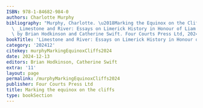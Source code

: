 ```yaml
---
ISBN: 978-1-84682-984-0
authors: Charlotte Murphy
bibliography: "Murphy, Charlotte. \u2018Marking the Equinox on the Cliffs\u2019. In\
  \ _Limestone and River: Essays on Limerick History in Honour of Liam Irwin_, edited\
  \ by Brian Hodkinson and Catherine Swift. Four Courts Press Ltd, 2024."
bookTitle: 'Limestone and River: Essays on Limerick History in Honour of Liam Irwin'
category: '202412'
citekey: murphyMarkingEquinoxCliffs2024
date: 2024-12-13
editors: Brian Hodkinson, Catherine Swift
extra: '11'
layout: page
permalink: /murphyMarkingEquinoxCliffs2024
publisher: Four Courts Press Ltd
title: Marking the equinox on the cliffs
type: bookSection
---
```

